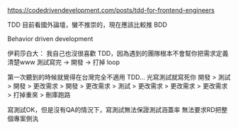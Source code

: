 https://codedrivendevelopment.com/posts/tdd-for-frontend-engineers

TDD 目前看國外論壇，蠻不推崇的，現在應該比較推 BDD

Behavior driven development

伊莉莎白大：
我自己也沒很喜歡 TDD，因為遇到的團隊根本不會幫你把需求定義清楚www
測試寫完 -> 開發 -> 打掉 loop

第一次聽到的時候就覺得在台灣完全不適用 TDD...
光寫測試就寫死你
開發 > 測試 > 開發 > 更改需求 > 開發 > 更改需求 > 測試 > 更改需求 > 更改需求 > 更改需求 > 打掉重來 > 刪庫跑路


寫測試OK，但是沒有QA的情況下，寫測試無法保證測試涵蓋率
無法要求RD把整個專案側汍